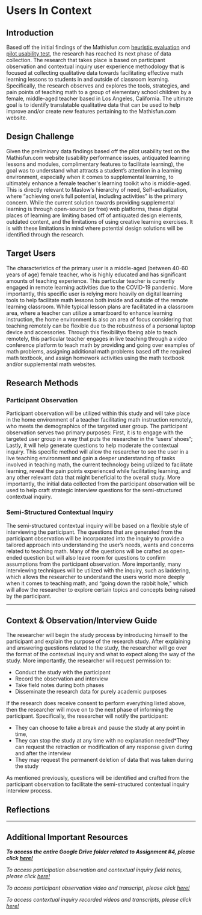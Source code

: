 # Users In Context
## Introduction
Based off the initial findings of the Mathisfun.com [heuristic evaluation](https://github.com/elco7985/DH250-Romero_Garrett/tree/main/Assignment%2001) and [pilot usability test](https://github.com/elco7985/DH250-Romero_Garrett/tree/main/Assignment%2002), the research has reached its next phase of data collection. The research that takes place is based on participant observation and contextual inquiry user experience methodology that is focused at collecting qualitative data towards facilitating effective math learning lessons to students in and outside of classroom learning. Specifically, the research observes and explores the tools, strategies, and pain points of teaching math to a group of elementary school children by a female, middle-aged teacher based in Los Angeles, California. The ultimate goal is to identify translatable qualitative data that can be used to help improve and/or create new features pertaining to the Mathisfun.com website.  

## Design Challenge
Given the preliminary data findings based off the pilot usability test on the Mathisfun.com website (usability performance issues, antiquated learning lessons and modules, complimentary features to facilitate learning), the goal was to understand what attracts a student’s attention in a learning environment, especially when it comes to supplemental learning, to ultimately enhance a female teacher's learning toolkit who is middle-aged. This is directly relevant to Maslow’s hierarchy of need, Self-actualization, where “achieving one’s full potential, including activities” is the primary concern. While the current solution towards providing supplemental learning is through open-source (or free) web platforms, these digital places of learning are limiting based off of antiquated design elements, outdated content, and the limitations of using creative learning exercises. It is with these limitations in mind where potential design solutions will be identified through the research.   

## Target Users
The characteristics of the primary user is a middle-aged (between 40-60 years of age) female teacher, who is highly educated and has significant amounts of teaching experience. This particular teacher is currently engaged in remote learning activities due to the COVID-19 pandemic. More importantly, this specific user is relying more heavily on digital learning tools to help facilitate math lessons both inside and outside of the remote learning classroom. While typical lesson plans are facilitated in a classroom area, where a teacher can utilize a smartboard to enhance learning instruction, the home environment is also an area of focus considering that teaching remotely can be flexible due to the robustness of a personal laptop device and accessories. Through this flexibilityo fbeing able to teach remotely, this particular teacher engages in live teaching through a video conference platform to teach math by providing and going over examples of math problems, assigning additional math problems based off the required math textbook, and assign homework activities using the math textbook and/or supplemental math websites. 

## Research Methods
### Participant Observation
Participant observation will be utilized within this study and will take place in the home environment of a teacher facilitating math instruction remotely, who meets the demographics of the targeted user group. The participant observation serves two primary purposes: First, it is to engage with the targeted user group in a way that puts the researcher in the “users’ shoes”; Lastly, it will help generate questions to help moderate the contextual inquiry. This specific method will allow the researcher to see the user in a live teaching environment and gain a deeper understanding of tasks involved in teaching math, the current technology being utilized to facilitate learning, reveal the pain points experienced while facilitating learning, and any other relevant data that might beneficial to the overall study. More importantly, the initial data collected from the participant observation will be used to help craft strategic interview questions for the semi-structured contextual inquiry. 

### Semi-Structured Contextual Inquiry
The semi-structured contextual inquiry will be based on a flexible style of interviewing the participant. The questions that are generated from the participant observation will be incorporated into the inquiry to provide a tailored approach into understanding the user’s needs, wants and concerns related to teaching math. Many of the questions will be crafted as open-ended question but will also leave room for questions to confirm assumptions from the participant observation. More importantly, many interviewing techniques will be utilized with the inquiry, such as laddering, which allows the researcher to understand the users world more deeply when it comes to teaching math, and “going down the rabbit hole,” which will allow the researcher to explore certain topics and concepts being raised by the participant. 

----

## Context & Observation/Interview Guide
The researcher will begin the study process by introducing himself to the participant and explain the purpose of the research study. After explaining and answering questions related to the study, the researcher will go over the format of the contextual inquiry and what to expect along the way of the study. More importantly, the researcher will request permission to: 

* Conduct the study with the participant
* Record the observation and interview
* Take field notes during both phases
* Disseminate the research data for purely academic purposes

If the research does receive consent to perform everything listed above, then the researcher will move on to the next phase of informing the participant. Specifically, the researcher will notify the participant:

* They can choose to take a break and pause the study at any point in time, 
* They can stop the study at any time with no explanation needed*They can request the retraction or modification of any response given during and after the interview
* They may request the permanent deletion of data that was taken during the study

As mentioned previously, questions will be identified and crafted from the participant observation to facilitate the semi-structured contextual inquiry interview process. 


## Reflections


----
## Additional Important Resources

_**To access the entire Google Drive folder related to Assignment #4, please click [here!](https://drive.google.com/drive/folders/1GWWyc0lflhutxklKxgF8shzU4FWQIV4A?usp=sharing)**_

_To access participation observation and contextual inquiry  field notes, please click [here!](https://drive.google.com/drive/folders/1TMJJ2525-lpz8aWnxhGwQ_glnKdeZoTC?usp=sharing)_

_To access participant observation video and transcript, please click [here!](https://drive.google.com/drive/folders/1-PxKmLAlZ-bPHPaPAYbaJfU8zmcZ3YrE?usp=sharing)_

_To access contextual inquiry recorded videos and transcripts, please click [here!](https://drive.google.com/drive/folders/1t_IufzxSTXl54lOjGZbPMhWzwn0PomiJ?usp=sharing)_
